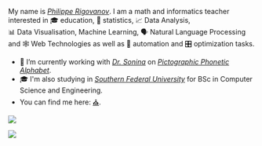 My name is <a href="https://phil.rigovanov.ru" title="My Visit Card" target="_blank"><cite>Philippe&nbsp;Rigovanov</cite></a>.
I am a math and informatics teacher interested in 🎓&nbsp;education, 🎲&nbsp;statistics, 📈&nbsp;Data&nbsp;Analysis,
📊&nbsp;Data&nbsp;Visualisation, Machine&nbsp;Learning, 🗣&nbsp;Natural&nbsp;Language&nbsp;Processing and 🕸&nbsp;Web&nbsp;Technologies
as well as 🤖&nbsp;automation and 🎛&nbsp;optimization tasks.

- 📐 I’m currently working with <a href="https://www.utsc.utoronto.ca/dls/snejina-sonina" title="Snejina Sonina on University of Toronto Scarborough site" target="_blank"><cite>Dr. Sonina</cite></a>
on <a href="https://ppa4ipa.com" title="PPA" target="_blank"><cite>Pictographic Phonetic Alphabet</cite></a>.
- 🎓 I'm also studying in <a href="https://sfedu.ru" title="PPA" target="_blank"><cite>Southern Federal University<cite></a>
for BSc in Computer Science and Engineering.
- You can find me here: <a href="https://novchurch.ru" title="My Local Church" target="_blank">⛪</a>.

<a href="https://braingames.ru" title="Игры разума | a1ip" target="_blank"><img src="https://braingames.ru/button90x62.php?uid=24579" border="0"></a>

<a href="https://www.codewars.com/users/a1ip" title="Codewars | a1ip" target="_blank"><img src="https://www.codewars.com/users/a1ip/badges/micro" border="0"></a>

<!--
**a1ip/a1ip** is a ✨ _special_ ✨ repository because its `README.md` (this file) appears on your GitHub profile.

Here are some ideas to get you started:

- 🔭 I’m currently working on ...
- 🌱 I’m currently learning ...
- 👯 I’m looking to collaborate on ...
- 🤔 I’m looking for help with ...
- 💬 Ask me about ...
- 📫 How to reach me: ...
- 😄 Pronouns: ...
- ⚡ Fun fact: ...
-->
